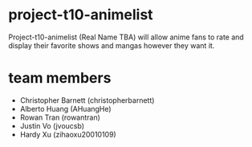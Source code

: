 # project-t10-animelist
Project-t10-animelist (Real Name TBA) will allow anime fans to rate and display their favorite shows and mangas however they want it.
# team members
- Christopher Barnett (christopherbarnett)
- Alberto Huang (AHuangHe)
- Rowan Tran (rowantran)
- Justin Vo (jvoucsb)
- Hardy Xu (zihaoxu20010109)
